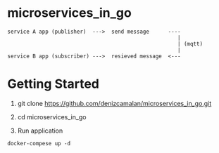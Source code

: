 # microservices_in_go

```
service A app (publisher)  --->  send message      ----
                                                      | 
                                                      | (mqtt)
                                                      | 
service B app (subscriber) --->  resieved message  <---
```

# Getting Started

1. git clone https://github.com/denizcamalan/microservices_in_go.git

2. cd microservices_in_go

3. Run application
```
docker-compese up -d
```
